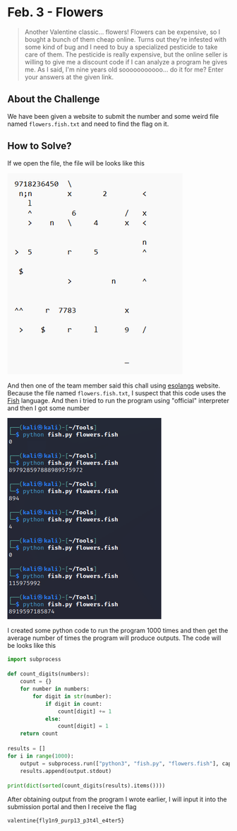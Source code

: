 # Feb. 3 - Flowers
> Another Valentine classic... flowers! Flowers can be expensive, so I bought a bunch of them cheap online. Turns out they're infested with some kind of bug and I need to buy a specialized pesticide to take care of them. The pesticide is really expensive, but the online seller is willing to give me a discount code if I can analyze a program he gives me. As I said, I'm nine years old sooooooooooo... do it for me? Enter your answers at the given link.

## About the Challenge
We have been given a website to submit the number and some weird file named `flowers.fish.txt` and need to find the flag on it.

## How to Solve?
If we open the file, the file will be looks like this

![flowers.fish.txt](images/flowers.png)

And then one of the team member said this chall using [esolangs](https://esolangs.org/) website. Because the file named `flowers.fish.txt`, I suspect that this code uses the [Fish](https://esolangs.org/wiki/Fish) language. And then i tried to run the program using "official" interpreter and then I got some number

![fish](images/fish.png)

I created some python code to run the program 1000 times and then get the average number of times the program will produce outputs. The code will be looks like this
```python
import subprocess

def count_digits(numbers):
    count = {}
    for number in numbers:
        for digit in str(number):
            if digit in count:
                count[digit] += 1
            else:
                count[digit] = 1
    return count

results = []
for i in range(1000):
    output = subprocess.run(["python3", "fish.py", "flowers.fish"], capture_output=True, text=True)
    results.append(output.stdout)

print(dict(sorted(count_digits(results).items())))
```
After obtaining output from the program I wrote earlier, I will input it into the submission portal and then I receive the flag
```
valentine{fly1n9_purp13_p3t4l_e4ter5}
```